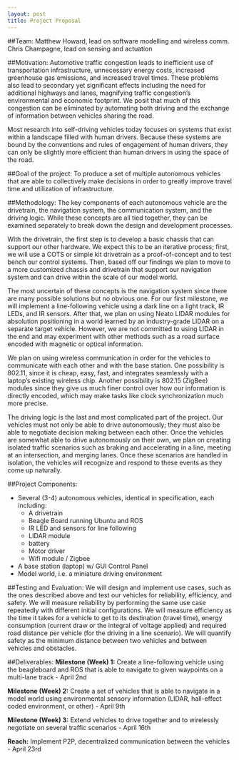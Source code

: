 ```yaml
---
layout: post
title: Project Proposal
---
```


##Team:
Matthew Howard, lead on software modelling and wireless comm.
Chris Champagne, lead on sensing and actuation

##Motivation:
Automotive traffic congestion leads to inefficient use of transportation infrastructure, unnecessary energy costs, increased greenhouse gas emissions, and increased travel times. These problems also lead to secondary yet significant effects including the need for additional highways and lanes, magnifying traffic congestion’s environmental and economic footprint. We posit that much of this congestion can be eliminated by automating both driving and the exchange of information between vehicles sharing the road.

Most research into self-driving vehicles today focuses on systems that exist within a landscape filled with human drivers. Because these systems are bound by the conventions and rules of engagement of human drivers, they can only be slightly more efficient than human drivers in using the space of the road.

##Goal of the project:
To produce a set of multiple autonomous vehicles that are able to collectively make decisions in order to greatly improve travel time and utilization of infrastructure.

##Methodology:
The key components of each autonomous vehicle are the drivetrain, the navigation system, the communication system, and the driving logic. While these concepts are all tied together, they can be examined separately to break down the design and development processes.

With the drivetrain, the first step is to develop a basic chassis that can support our other hardware. We expect this to be an iterative process; first, we will use a COTS or simple kit drivetrain as a proof-of-concept and to test bench our control systems. Then, based off our findings we plan to move to a more customized chassis and drivetrain that support our navigation system and can drive within the scale of our model world.

The most uncertain of these concepts is the navigation system since there are many possible solutions but no obvious one. For our first milestone, we will implement a line-following vehicle using a dark line on a light track, IR LEDs, and IR sensors. After that, we plan on using Neato LIDAR modules for absolution positioning in a world learned by an industry-grade LIDAR on a separate target vehicle. However, we are not committed to using LIDAR in the end and may experiment with other methods such as a road surface encoded with magnetic or optical information.

We plan on using wireless communication in order for the vehicles to communicate with each other and with the base station. One possibility is 802.11, since it is cheap, easy, fast, and integrates seamlessly with a laptop’s existing wireless chip. Another possibility is 802.15 (ZigBee) modules since they give us much finer control over how our information is directly encoded, which may make tasks like clock synchronization much more precise.

The driving logic is the last and most complicated part of the project. Our vehicles must not only be able to drive autonomously; they must also be able to negotiate decision making between each other. Once the vehicles are somewhat able to drive autonomously on their own, we plan on creating isolated traffic scenarios such as braking and accelerating in a line, meeting at an intersection, and merging lanes. Once these scenarios are handled in isolation, the vehicles will recognize and respond to these events as they come up naturally.

##Project Components:
* Several (3-4) autonomous vehicles, identical in specification, each including:
    + A drivetrain
    + Beagle Board running Ubuntu and ROS
    + IR LED and sensors for line following
    + LIDAR module
    + battery
    + Motor driver
    + Wifi module / Zigbee
* A base station (laptop) w/ GUI Control Panel
* Model world, i.e. a miniature driving environment

##Testing and Evaluation:
We will design and implement use cases, such as the ones described above and test our vehicles for reliability, efficiency, and safety. We will measure reliability by performing the same use case repeatedly with different initial configurations. We will measure efficiency as the time it takes for a vehicle to get to its destination (travel time), energy consumption (current draw or the integral of voltage applied) and required road distance per vehicle (for the driving in a line scenario). We will quantify safety as the minimum distance between two vehicles and between vehicles and obstacles.

##Deliverables:
**Milestone (Week) 1:** Create a line-following vehicle using the beagleboard and ROS that is able to navigate to given waypoints on a multi-lane track - April 2nd

**Milestone (Week) 2:** Create a set of vehicles that is able to navigate in a model world using environmental sensory information (LIDAR, hall-effect coded environment, or other) - April 9th

**Milestone (Week) 3:** Extend vehicles to drive together and to wirelessly negotiate on several traffic scenarios - April 16th

**Reach:** Implement P2P, decentralized communication between the vehicles - April 23rd